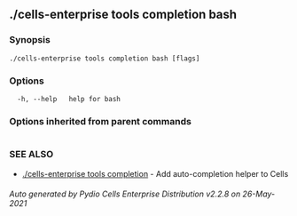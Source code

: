 ## ./cells-enterprise tools completion bash



### Synopsis



```
./cells-enterprise tools completion bash [flags]
```

### Options

```
  -h, --help   help for bash
```

### Options inherited from parent commands

```
```

### SEE ALSO

* [./cells-enterprise tools completion](./cells-enterprise-tools-completion)	 - Add auto-completion helper to Cells

###### Auto generated by Pydio Cells Enterprise Distribution v2.2.8 on 26-May-2021
